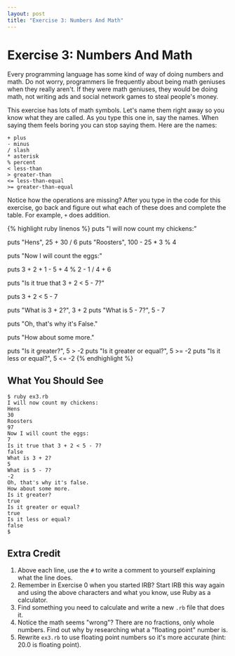 ```yaml
---
layout: post
title: "Exercise 3: Numbers And Math"
---
```

# Exercise 3: Numbers And Math
Every programming language has some kind of way of doing numbers and math. Do not worry, programmers lie frequently about being math geniuses when they really aren't. If they were math geniuses, they would be doing math, not writing ads and social network games to steal people's money.

This exercise has lots of math symbols. Let's name them right away so you know what they are called. As you type this one in, say the names. When saying them feels boring you can stop saying them. Here are the names:

    + plus
    - minus
    / slash
    * asterisk
    % percent
    < less-than
    > greater-than
    <= less-than-equal
    >= greater-than-equal

Notice how the operations are missing? After you type in the code for this exercise, go back and figure out what each of these does and complete the table. For example, `+` does addition.

{% highlight ruby linenos %}
puts "I will now count my chickens:"

puts "Hens", 25 + 30 / 6
puts "Roosters", 100 - 25 * 3 % 4

puts "Now I will count the eggs:"

puts 3 + 2 + 1 - 5 + 4 % 2 - 1 / 4 + 6

puts "Is it true that 3 + 2 < 5 - 7?"

puts 3 + 2 < 5 - 7

puts "What is 3 + 2?", 3 + 2
puts "What is 5 - 7?", 5 - 7

puts "Oh, that's why it's False."

puts "How about some more."

puts "Is it greater?", 5 > -2
puts "Is it greater or equal?", 5 >= -2
puts "Is it less or equal?", 5 <= -2
{% endhighlight %}

## What You Should See
    $ ruby ex3.rb 
    I will now count my chickens:
    Hens 
    30
    Roosters 
    97
    Now I will count the eggs: 
    7
    Is it true that 3 + 2 < 5 - 7?
    false
    What is 3 + 2? 
    5
    What is 5 - 7? 
    -2
    Oh, that's why it's false. 
    How about some more.
    Is it greater? 
    true
    Is it greater or equal? 
    true
    Is it less or equal? 
    false
    $

## Extra Credit
1. Above each line, use the `#` to write a comment to yourself explaining what the line does.
2. Remember in Exercise 0 when you started IRB? Start IRB this way again and using the above characters and what you know, use Ruby as a calculator.
3. Find something you need to calculate and write a new `.rb` file that does it.
4. Notice the math seems "wrong"? There are no fractions, only whole numbers. Find out why by researching what a "floating point" number is.
5. Rewrite `ex3.rb` to use floating point numbers so it's more accurate (hint: 20.0 is floating point).
